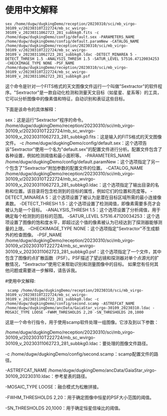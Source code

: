 # 使用中文解释
```
sex /home/dugw/dugkingDemo/reception/20230310/sci/mb_virgo-30109_v/20230310T222724/mb_sc_wvirgo-30109_v_20230311062723_281_subbkg0.fits -c /home/dugw/dugkingDemo/config/default.sex -PARAMETERS_NAME /home/dugw/dugkingDemo/config/default.paramNew -CATALOG_NAME /home/dugw/dugkingDemo/reception/20230310/sci/mb_virgo-30109_v/20230310T222724/mb_sc_wvirgo-30109_v_20230311062723_281_subbkg0.ldac -DETECT_MINAREA 5 -DETECT_THRESH 1.5 -ANALYSIS_THRESH 1.5 -SATUR_LEVEL 57516.47120034253 -CHECKIMAGE_TYPE NONE -PSF_NAME /home/dugw/dugkingDemo/reception/20230310/sci/mb_virgo-30109_v/20230310T222724/mb_sc_wvirgo-30109_v_20230311062723_281_subbkg0.psf
```

这个命令是针对一个FITS格式的天文图像文件运行一个叫做"Sextractor"的软件程序。"Sextractor"是一款自动化检测和测量天文目标（如星星、星系等）的工具，它可以分析图像中的像素值和特征，自动识别和表征这些目标。

下面是该命令的具体解释：

sex：这是运行"Sextractor"程序的命令。
/home/dugw/dugkingDemo/reception/20230310/sci/mb_virgo-30109_v/20230310T222724/mb_sc_wvirgo-30109_v_20230311062723_281_subbkg0.fits：这是输入的FITS格式的天文图像文件。
-c /home/dugw/dugkingDemo/config/default.sex：这个选项告诉"Sextractor"使用一个名为"default.sex"的配置文件进行分析。配置文件包含了各种设置，例如检测阈值和最小面积等。
-PARAMETERS_NAME /home/dugw/dugkingDemo/config/default.paramNew：这个选项指定了另一个包含了"Sextractor"附加参数的配置文件的位置。
-CATALOG_NAME /home/dugw/dugkingDemo/reception/20230310/sci/mb_virgo-30109_v/20230310T222724/mb_sc_wvirgo-30109_v_20230311062723_281_subbkg0.ldac：这个选项指定了输出目录的名称和位置。该目录将包含检测到的目标的属性，例如它们的位置和亮度等。
-DETECT_MINAREA 5：这个选项设置了被认为是潜在目标区域所需的最小连接像素数。
-DETECT_THRESH 1.5：这个选项设置了检测阈值，即像素需要多亮才会被认为是一个目标。
-ANALYSIS_THRESH 1.5：这个选项设置了分析阈值，用于确定每个检测到的目标的范围。
-SATUR_LEVEL 57516.47120034253：这个选项设置了图像的饱和度水平，即超过这个值的像素被认为已经达到了探测器能够测量的上限。
-CHECKIMAGE_TYPE NONE：这个选项指定"Sextractor"不生成额外的检查图像。
-PSF_NAME /home/dugw/dugkingDemo/reception/20230310/sci/mb_virgo-30109_v/20230310T222724/mb_sc_wvirgo-30109_v_20230311062723_281_subbkg0.psf：这个选项指定了一个文件，其中包含了图像的点扩散函数（PSF）。PSF描述了望远镜和探测器对单个点源光的扩散情况，"Sextractor"使用它来帮助识别和测量图像中的目标。
如果您有任何其他问题或需要进一步解释，请告诉我。

#使用中文解释:
```
 scamp /home/dugw/dugkingDemo/reception/20230310/sci/mb_virgo-30109_v/20230310T222724/mb_sc_wvirgo-30109_v_20230311062723_281_subbkg0.ldac -c /home/dugw/dugkingDemo/config/second.scamp -ASTREFCAT_NAME /home/dugw/dugkingDemo/ancData/GaiaStar_virgo-30109_20230310.ldac -MOSAIC_TYPE LOOSE -FWHM_THRESHOLDS 2,20 -SN_THRESHOLDS 20,1000
```

这是一个命令行指令，用于使用scamp软件处理一组图像。它涉及到以下参数：

/home/dugw/dugkingDemo/reception/20230310/sci/mb_virgo-30109_v/20230310T222724/mb_sc_wvirgo-30109_v_20230311062723_281_subbkg0.ldac：要处理的图像文件路径。

-c /home/dugw/dugkingDemo/config/second.scamp：scamp配置文件的路径。

-ASTREFCAT_NAME /home/dugw/dugkingDemo/ancData/GaiaStar_virgo-30109_20230310.ldac：参考星表的路径。

-MOSAIC_TYPE LOOSE：融合模式为松散拼接。

-FWHM_THRESHOLDS 2,20：用于确定图像中恒星的PSF大小范围的阈值。

-SN_THRESHOLDS 20,1000：用于确定恒星信噪比的阈值。